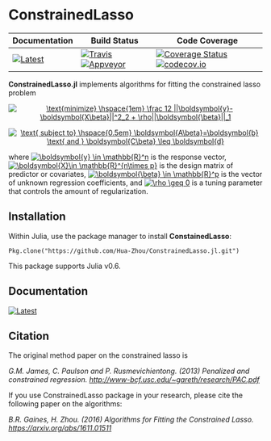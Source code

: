 # ConstrainedLasso

| **Documentation**                                                                           | **Build Status**                                                              | **Code Coverage**                                                                            |
|---------------------------------------------------------------------------------------------|-------------------------------------------------------------------------------|----------------------------------------------------------------------------------------------|
| [![Latest][docs-latest-img]][docs-latest-url] | [![Travis][travis-img]][travis-url] [![Appveyor][appveyor-img]][appveyor-url] | [![Coverage Status][coveralls-img]][coveralls-url] [![codecov.io][codecov-img]][codecov-url] |






**ConstrainedLasso.jl** implements algorithms for fitting the constrained lasso problem

<center><a href="https://www.codecogs.com/eqnedit.php?latex=\text{minimize}&space;\hspace{1em}&space;\frac&space;12&space;||\boldsymbol{y}-\boldsymbol{X\beta}||^2_2&space;&plus;&space;\rho||\boldsymbol{\beta}||_1" target="_blank"><img src="https://latex.codecogs.com/gif.latex?\text{minimize}&space;\hspace{1em}&space;\frac&space;12&space;||\boldsymbol{y}-\boldsymbol{X\beta}||^2_2&space;&plus;&space;\rho||\boldsymbol{\beta}||_1" title="\text{minimize} \hspace{1em} \frac 12 ||\boldsymbol{y}-\boldsymbol{X\beta}||^2_2 + \rho||\boldsymbol{\beta}||_1" /></a>

<a href="https://www.codecogs.com/eqnedit.php?latex=\text{&space;subject&space;to}&space;\hspace{0.5em}&space;\boldsymbol{A\beta}=\boldsymbol{b}&space;\text{&space;and&space;}&space;\boldsymbol{C\beta}&space;\leq&space;\boldsymbol{d}" target="_blank"><img src="https://latex.codecogs.com/gif.latex?\text{&space;subject&space;to}&space;\hspace{0.5em}&space;\boldsymbol{A\beta}=\boldsymbol{b}&space;\text{&space;and&space;}&space;\boldsymbol{C\beta}&space;\leq&space;\boldsymbol{d}" title="\text{ subject to} \hspace{0.5em} \boldsymbol{A\beta}=\boldsymbol{b} \text{ and } \boldsymbol{C\beta} \leq \boldsymbol{d}" /></a></center>

where <a href="http://www.codecogs.com/eqnedit.php?latex=\inline&space;\boldsymbol{y}&space;\in&space;\mathbb{R}^n" target="_blank"><img src="http://latex.codecogs.com/gif.latex?\inline&space;\boldsymbol{y}&space;\in&space;\mathbb{R}^n" title="\boldsymbol{y} \in \mathbb{R}^n" /></a> is the response vector, <a href="http://www.codecogs.com/eqnedit.php?latex=\inline&space;\boldsymbol{X}\in&space;\mathbb{R}^{n\times&space;p}" target="_blank"><img src="http://latex.codecogs.com/gif.latex?\inline&space;\boldsymbol{X}\in&space;\mathbb{R}^{n\times&space;p}" title="\boldsymbol{X}\in \mathbb{R}^{n\times p}" /></a> is the design matrix of predictor or covariates, <a href="http://www.codecogs.com/eqnedit.php?latex=\inline&space;\boldsymbol{\beta}&space;\in&space;\mathbb{R}^p" target="_blank"><img src="http://latex.codecogs.com/gif.latex?\inline&space;\boldsymbol{\beta}&space;\in&space;\mathbb{R}^p" title="\boldsymbol{\beta} \in \mathbb{R}^p" /></a> is the vector of unknown regression coefficients, and <a href="http://www.codecogs.com/eqnedit.php?latex=\inline&space;\rho&space;\geq&space;0" target="_blank"><img src="http://latex.codecogs.com/gif.latex?\inline&space;\rho&space;\geq&space;0" title="\rho \geq 0" /></a> is a tuning parameter that controls the amount of regularization.

## Installation

Within Julia, use the package manager to install **ConstainedLasso**:

```{julia}
Pkg.clone("https://github.com/Hua-Zhou/ConstrainedLasso.jl.git")
```

This package supports Julia v0.6.

## Documentation

[![Latest][docs-latest-img]][docs-latest-url]


## Citation

The original method paper on the constrained lasso is

*G.M. James, C. Paulson and P. Rusmevichientong. (2013) Penalized and constrained regression. <http://www-bcf.usc.edu/~gareth/research/PAC.pdf>*

If you use ConstrainedLasso package in your research, please cite the following paper on the algorithms:

*B.R. Gaines, H. Zhou. (2016) Algorithms for Fitting the Constrained Lasso. <https://arxiv.org/abs/1611.01511>*


[docs-latest-img]: https://img.shields.io/badge/docs-latest-blue.svg
[docs-latest-url]: https://Hua-Zhou.github.io/ConstrainedLasso.jl/latest

[docs-stable-img]: https://img.shields.io/badge/docs-stable-blue.svg
[docs-stable-url]: https://Hua-Zhou.github.io/ConstrainedLasso.jl/stable

[travis-img]: https://travis-ci.org/Hua-Zhou/ConstrainedLasso.jl.svg?branch=master
[travis-url]: https://travis-ci.org/Hua-Zhou/ConstrainedLasso.jl

[appveyor-img]:
https://ci.appveyor.com/api/projects/status/jnhh3eicyh29ntoi/branch/master?svg=true
[appveyor-url]: https://ci.appveyor.com/project/Hua-Zhou/constrainedlasso-jl/branch/master

[coveralls-img]: https://coveralls.io/repos/github/Hua-Zhou/ConstrainedLasso/badge.svg?branch=master
[coveralls-url]: https://coveralls.io/github/Hua-Zhou/ConstrainedLasso.jl?branch=master

[codecov-img]: https://codecov.io/gh/Hua-Zhou/ConstrainedLasso.jl/branch/master/graph/badge.svg
[codecov-url]: https://codecov.io/gh/Hua-Zhou/ConstrainedLasso.jl
